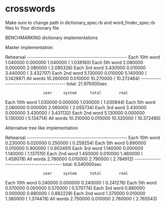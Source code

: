 crosswords
==========

Make sure to change path in dictionary_spec.rb and word_finder_spec.rb files to Your dictionary file



BENCHMARKING dictionary implementations

Master implementation:

Rehearsal --------------------------------------------------
Each 10th word   1.040000   0.000000   1.040000 (  1.038160)
Each 5th word    2.080000   0.000000   2.080000 (  2.085326)
Each 3rd word    3.430000   0.010000   3.440000 (  3.432707)
Each 2nd word    5.130000   0.010000   5.140000 (  5.142987)
All words       10.260000   0.010000  10.270000 ( 10.272464)
---------------------------------------- total: 21.970000sec

                     user     system      total        real
Each 10th word   1.030000   0.000000   1.030000 (  1.030944)
Each 5th word    2.060000   0.000000   2.060000 (  2.055734)
Each 3rd word    3.430000   0.000000   3.430000 (  3.431132)
Each 2nd word    5.130000   0.000000   5.130000 (  5.134714)
All words       10.310000   0.010000  10.320000 ( 10.372485)



Alternative tree like implementation

Rehearsal --------------------------------------------------
Each 10th word   0.230000   0.020000   0.250000 (  0.259254)
Each 5th word    0.890000   0.010000   0.900000 (  0.903491)
Each 3rd word    1.140000   0.000000   1.140000 (  1.137510)
Each 2nd word    1.450000   0.010000   1.460000 (  1.459078)
All words        2.780000   0.010000   2.790000 (  2.784912)
----------------------------------------- total: 6.540000sec

                     user     system      total        real
Each 10th word   0.240000   0.000000   0.240000 (  0.241276)
Each 5th word    0.570000   0.000000   0.570000 (  0.570774)
Each 3rd word    0.880000   0.000000   0.880000 (  0.882229)
Each 2nd word    1.370000   0.010000   1.380000 (  1.374478)
All words        2.750000   0.010000   2.760000 (  2.765543)



